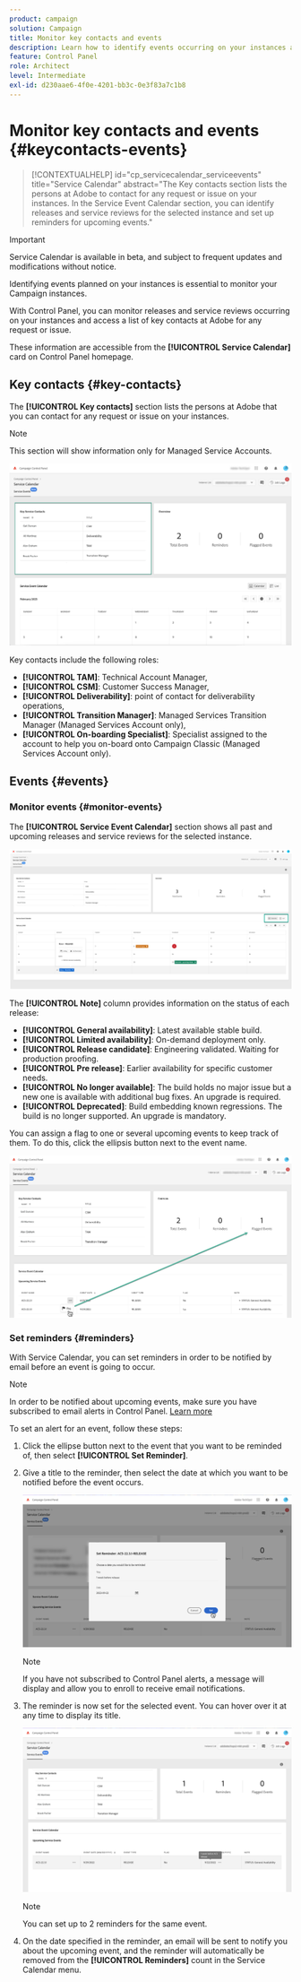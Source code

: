 ```yaml
---
product: campaign
solution: Campaign
title: Monitor key contacts and events
description: Learn how to identify events occurring on your instances and key contacts at Adobe.
feature: Control Panel
role: Architect
level: Intermediate
exl-id: d230aae6-4f0e-4201-bb3c-0e3f83a7c1b8
---
```

# Monitor key contacts and events {#keycontacts-events}

>[!CONTEXTUALHELP]
>id="cp_servicecalendar_serviceevents"
>title="Service Calendar"
>abstract="The Key contacts section lists the persons at Adobe to contact for any request or issue on your instances. In the Service Event Calendar section, you can identify releases and service reviews for the selected instance and set up reminders for upcoming events."

>[!IMPORTANT]
>
>Service Calendar is available in beta, and subject to frequent updates and modifications without notice.

Identifying events planned on your instances is essential to monitor your Campaign instances.

With Control Panel, you can monitor releases and service reviews occurring on your instances and access a list of key contacts at Adobe for any request or issue.

These information are accessible from the **[!UICONTROL Service Calendar]** card on Control Panel homepage.

## Key contacts {#key-contacts}

The **[!UICONTROL Key contacts]** section lists the persons at Adobe that you can contact for any request or issue on your instances.

>[!NOTE]
>
>This section will show information only for Managed Service Accounts.

![](assets/service-events-contacts.png)

Key contacts include the following roles:

* **[!UICONTROL TAM]**: Technical Account Manager,
* **[!UICONTROL CSM]**: Customer Success Manager,
* **[!UICONTROL Deliverability]**: point of contact for deliverability operations,
* **[!UICONTROL Transition Manager]**: Managed Services Transition Manager (Managed Services Account only),
* **[!UICONTROL On-boarding Specialist]**: Specialist assigned to the account to help you on-board onto Campaign Classic (Managed Services Account only).

## Events {#events}

### Monitor events {#monitor-events}

The **[!UICONTROL Service Event Calendar]** section shows all past and upcoming releases and service reviews for the selected instance.

![](assets/service-events-calendar.png)

The **[!UICONTROL Note]** column provides information on the status of each release:

* **[!UICONTROL General availability]**: Latest available stable build.
* **[!UICONTROL Limited availability]**: On-demand deployment only.
* **[!UICONTROL Release candidate]**: Engineering validated. Waiting for production proofing.
* **[!UICONTROL Pre release]**: Earlier availability for specific customer needs.
* **[!UICONTROL No longer available]**: The build holds no major issue but a new one is available with additional bug fixes. An upgrade is required.
* **[!UICONTROL Deprecated]**: Build embedding known regressions.
The build is no longer supported. An upgrade is mandatory.

You can assign a flag to one or several upcoming events to keep track of them. To do this, click the ellipsis button next to the event name.

![](assets/service-events-flag.png)

### Set reminders {#reminders}

With Service Calendar, you can set reminders in order to be notified by email before an event is going to occur.

>[!NOTE]
>
>In order to be notified about upcoming events, make sure you have subscribed to email alerts in Control Panel. [Learn more](../performance-monitoring/using/email-alerting.md)

To set an alert for an event, follow these steps:

1. Click the ellipse button next to the event that you want to be reminded of, then select **[!UICONTROL Set Reminder]**.

1. Give a title to the reminder, then select the date at which you want to be notified before the event occurs.

    ![](assets/service-events-set-reminder.png)

    >[!NOTE]
    >
    >If you have not subscribed to Control Panel alerts, a message will display and allow you to enroll to receive email notifications.

1. The reminder is now set for the selected event. You can hover over it at any time to display its title.

    ![](assets/service-events-reminder.png)

    >[!NOTE]
    >
    >You can set up to 2 reminders for the same event.

1. On the date specified in the reminder, an email will be sent to notify you about the upcoming event, and the reminder will automatically be removed from the **[!UICONTROL Reminders]** count in the Service Calendar menu.
